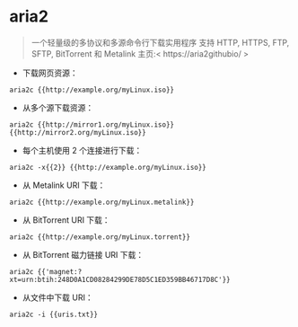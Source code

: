 # aria2

> 一个轻量级的多协议和多源命令行下载实用程序
> 支持 HTTP, HTTPS, FTP, SFTP, BitTorrent 和 Metalink
> 主页:< https://aria2githubio/ >

- 下载网页资源：

`aria2c {{http://example.org/myLinux.iso}}`

- 从多个源下载资源：

`aria2c {{http://mirror1.org/myLinux.iso}} {{http://mirror2.org/myLinux.iso}}`

- 每个主机使用 2 个连接进行下载：

`aria2c -x{{2}} {{http://example.org/myLinux.iso}}`

- 从 Metalink URI 下载：

`aria2c {{http://example.org/myLinux.metalink}}`

- 从 BitTorrent URI 下载：

`aria2c {{http://example.org/myLinux.torrent}}`

- 从 BitTorrent 磁力链接 URI 下载：

`aria2c {{'magnet:?xt=urn:btih:248D0A1CD08284299DE78D5C1ED359BB46717D8C'}}`

- 从文件中下载 URI：

`aria2c -i {{uris.txt}}`

[#]: contributors: ([琳小梁]，[仁人])